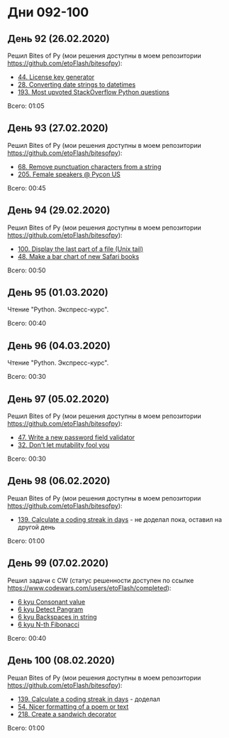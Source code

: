 # Дни 092-100

## День 92 (26.02.2020)

Решил Bites of Py (мои решения доступны в моем репозитории https://github.com/etoFlash/bitesofpy):

* [44. License key generator](https://codechalleng.es/bites/44/)
* [28. Converting date strings to datetimes](https://codechalleng.es/bites/28/)
* [193. Most upvoted StackOverflow Python questions](https://codechalleng.es/bites/193/)

Всего: 01:05

## День 93 (27.02.2020)

Решил Bites of Py (мои решения доступны в моем репозитории https://github.com/etoFlash/bitesofpy):

* [68. Remove punctuation characters from a string](https://codechalleng.es/bites/68/)
* [205. Female speakers @ Pycon US ](https://codechalleng.es/bites/205/)

Всего: 00:45

## День 94 (29.02.2020)

Решил Bites of Py (мои решения доступны в моем репозитории https://github.com/etoFlash/bitesofpy):

* [100. Display the last part of a file (Unix tail)](https://codechalleng.es/bites/100/)
* [48. Make a bar chart of new Safari books](https://codechalleng.es/bites/48/)

Всего: 00:50

## День 95 (01.03.2020)

Чтение "Python. Экспресс-курс".

Всего: 00:40

## День 96 (04.03.2020)

Чтение "Python. Экспресс-курс".

Всего: 00:30

## День 97 (05.02.2020)

Решил Bites of Py (мои решения доступны в моем репозитории https://github.com/etoFlash/bitesofpy):

* [47. Write a new password field validator](https://codechalleng.es/bites/47/)
* [32. Don't let mutability fool you](https://codechalleng.es/bites/32/)

Всего: 00:30

## День 98 (06.02.2020)

Решал Bites of Py (мои решения доступны в моем репозитории https://github.com/etoFlash/bitesofpy):

* [139. Calculate a coding streak in days](https://codechalleng.es/bites/139/) - не доделал пока, оставил на другой день

Всего: 01:00

## День 99 (07.02.2020)

Решил задачи с CW (статус решенности доступен по ссылке https://www.codewars.com/users/etoFlash/completed):

* [6 kyu Consonant value](https://www.codewars.com/kata/59c633e7dcc4053512000073)
* [6 kyu Detect Pangram](https://www.codewars.com/kata/545cedaa9943f7fe7b000048)
* [6 kyu Backspaces in string](https://www.codewars.com/kata/5727bb0fe81185ae62000ae3)
* [6 kyu N-th Fibonacci](https://www.codewars.com/kata/522551eee9abb932420004a0)

Всего: 00:40

## День 100 (08.02.2020)

Решал Bites of Py (мои решения доступны в моем репозитории https://github.com/etoFlash/bitesofpy):

* [139. Calculate a coding streak in days](https://codechalleng.es/bites/139/) - доделал
* [54. Nicer formatting of a poem or text](https://codechalleng.es/bites/54/)
* [218. Create a sandwich decorator](https://codechalleng.es/bites/218/)

Всего: 01:00
